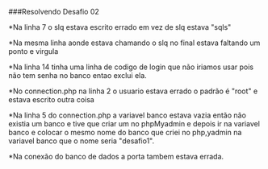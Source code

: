 ###Resolvendo Desafio 02

*Na linha 7 o slq estava escrito errado em vez de slq estava "sqls"

*Na mesma linha aonde estava chamando o slq no final estava faltando um ponto e virgula

*Na linha 14 tinha uma linha de codigo de login que não iriamos usar pois não tem senha no banco entao exclui ela.

*No connection.php na linha 2 o usuario estava errado o padrão
é "root" e estava escrito outra coisa

*Na linha 5 do connection.php a variavel banco estava vazia
então não existia um banco e tive que criar um no phpMyadmin
e depois ir na variavel banco e colocar o mesmo nome do banco que criei no php,yadmin na variavel banco que o nome seria "desafio1".

*Na conexão do banco de dados a porta tambem estava errada.
